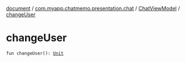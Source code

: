 [document](../../index.md) / [com.myapp.chatmemo.presentation.chat](../index.md) / [ChatViewModel](index.md) / [changeUser](./change-user.md)

# changeUser

`fun changeUser(): `[`Unit`](https://kotlinlang.org/api/latest/jvm/stdlib/kotlin/-unit/index.html)